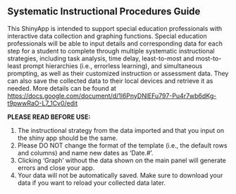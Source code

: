 ## Systematic Instructional Procedures Guide

  This ShinyApp is intended to support special education professionals with interactive data collection and graphing functions. Special education professionals will be able to input details and corresponding data for each step for a student to complete through multiple systematic instructional strategies, including task analysis, time delay, least-to-most and most-to-least prompt hierarchies (i.e., errorless learning), and simultaneous prompting, as well as their customized instruction or assessment data. They can also save the collected data to their local devices and retrieve it as needed. More details can be found at https://docs.google.com/document/d/1l6PnyDNlEFu797-Pu4r7wb6dKg-t9pwwRaO-L7_1Cv0/edit

**PLEASE READ BEFORE USE:**

1. The instructional strategy from the data imported and that you input on the shiny app should be the same.
2. Please DO NOT change the format of the template (i.e., the default rows and columns) and name new dates as ‘Date.#’.
3. Clicking ‘Graph’ without the data shown on the main panel will generate errors and close your app.
4. Your data will not be automatically saved. Make sure to download your data if you want to reload your collected data later.
